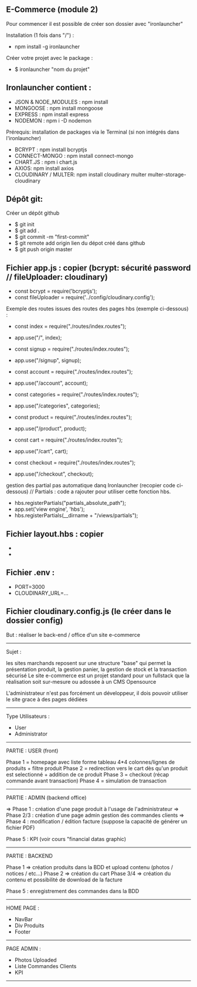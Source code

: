 E-Commerce (module 2)
-------

Pour commencer il est possible de créer son dossier avec "ironlauncher"

Installation (1 fois dans "/") :
+ npm install -g ironlauncher

Créer votre projet avec le package :
+ $ ironlauncher "nom du projet"

 
Ironlauncher contient :
-------

+ JSON & NODE_MODULES : npm install
+ MONGOOSE : npm install mongoose
+ EXPRESS : npm install express
+ NODEMON : npm i -D nodemon


Prérequis: installation de packages via le Terminal (si non intégrés dans l'ironlauncher)

+ BCRYPT : npm install bcryptjs
+ CONNECT-MONGO : npm install connect-mongo
+ CHART.JS : npm i chart.js
+ AXIOS: npm install axios
+ CLOUDINARY / MULTER: npm install cloudinary multer multer-storage-cloudinary


Dépôt git:
-------

Créer un dépôt github

+ $ git init
+ $ git add .
+ $ git commit -m "first-commit"
+ $ git remote add origin lien du dépot créé dans github
+ $ git push origin master


Fichier app.js : copier (bcrypt: sécurité password // fileUploader: cloudinary)
-------

- const bcrypt = require('bcryptjs');
- const fileUploader = require('../config/cloudinary.config');


Exemple des routes issues des routes des pages hbs (exemple ci-dessous) :
+ const index = require("./routes/index.routes");
+ app.use("/", index);

+ const signup = require("./routes/index.routes");
+ app.use("/signup", signup);

+ const account = require("./routes/index.routes");
+ app.use("/account", account);

+ const categories = require("./routes/index.routes");
+ app.use("/categories", categories);

+ const product = require("./routes/index.routes");
+ app.use("/product", product);

+ const cart = require("./routes/index.routes");
+ app.use("/cart", cart);

+ const checkout = require("./routes/index.routes");
+ app.use("/checkout", checkout);

gestion des partial pas automatique danq Ironlauncher (recopier code ci-dessous)
// Partials : code a rajouter pour utiliser cette fonction hbs.
+ hbs.registerPartials("partials_absolute_path");
+ app.set('view engine', 'hbs');
+ hbs.registerPartials(__dirname + "/views/partials");


Fichier layout.hbs : copier
-------

- <script src="/js/script.js"></script>
- <script src="https://cdnjs.cloudflare.com/ajax/libs/axios/0.27.2/axios.min.js"></script>


Fichier .env :
-------

+ PORT=3000
+ CLOUDINARY_URL=...


Fichier cloudinary.config.js (le créer dans le dossier config)
-------







But : réaliser le back-end / office d'un site e-commerce

--------

Sujet :

les sites marchands reposent sur une structure "base" qui permet la présentation produit, la gestion panier, la gestion de stock et la transaction sécurisé
Le site e-commerce est un projet standard pour un fullstack que la réalisation soit sur-mesure ou adossée à un CMS Opensource

L'administrateur n'est pas forcément un développeur, il dois pouvoir utiliser le site grace à des pages dédiées 

--------

Type Utilisateurs :

- User
- Administrator

--------

PARTIE : USER (front)

Phase 1 = homepage avec liste forme tableau 4*4 colonnes/lignes de produits + filtre produit
Phase 2 = redirection vers le cart dès qu'un produit est selectionné + addition de ce produit
Phase 3 = checkout (récap commande avant transaction)
Phase 4 = simulation de transaction

--------

PARTIE : ADMIN (backend office)

=> Phase 1 : création d'une page produit à l'usage de l'administrateur
=> Phase 2/3 : création d'une page admin gestion des commandes clients
=> Phase 4 : modification / édition facture (suppose la capacité de générer un fichier PDF)

Phase 5 : KPI (voir cours "financial datas graphic)

--------

PARTIE : BACKEND

Phase 1 => création produits dans la BDD et upload contenu (photos / notices / etc...)
Phase 2 => création du cart
Phase 3/4 => création du contenu et possibilité de download de la facture

Phase 5 : enregistrement des commandes dans la BDD

--------
           
HOME PAGE :

- NavBar
- Div Produits
- Footer

--------

PAGE ADMIN :

- Photos Uploaded
- Liste Commandes Clients
- KPI

--------







